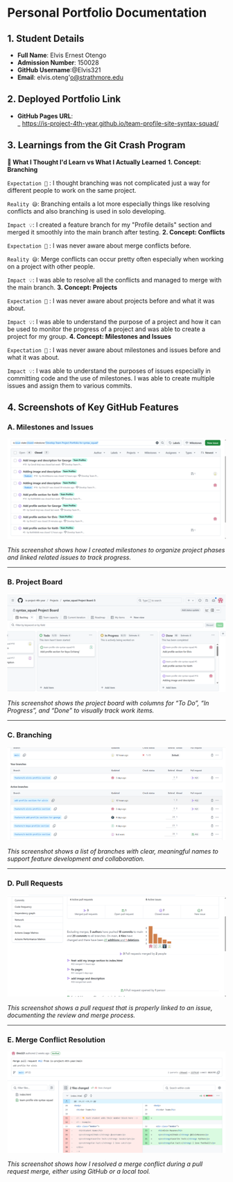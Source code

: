 # Personal Portfolio Documentation

## 1. Student Details

- **Full Name**: Elvis Ernest Otengo
- **Admission Number**: 150028
- **GitHub Username**:@Elvis321
- **Email**: elvis.oteng'o@strathmore.edu

## 2. Deployed Portfolio Link

- **GitHub Pages URL**:  
  _ https://is-project-4th-year.github.io/team-profile-site-syntax-squad/

## 3. Learnings from the Git Crash Program

**🧠 What I Thought I'd Learn vs What I Actually Learned**
**1. Concept: Branching**

`Expectation 👀` : I thought branching was not complicated just a way for different people to work on the same project.

`Reality 😅`: Branching entails a lot more especially things like resolving conflicts and also branching is used in solo developing.

`Impact 💡`: I created a feature branch for my "Profile details" section and merged it smoothly into the main branch after testing. 
**2. Concept: Conflicts**

`Expectation 👀` : I was never aware about merge conflicts before.

`Reality 😅`: Merge conflicts can occur pretty often especially when working on a project with other people.

`Impact 💡`: I was able to resolve all the conflicts and managed to merge with the main branch.
**3. Concept: Projects**

`Expectation 👀` : I was never aware about projects before and what it was about.

`Impact 💡`: I was able to understand the purpose of a project and how it can be used to monitor the progress of a project and was able to create a project for my group.
**4. Concept: Milestones and Issues**

`Expectation 👀` : I was never aware about milestones and issues before and what it was about.

`Impact 💡`: I was able to understand the purposes of issues especially in committing code and the use of milestones. I was able to create multiple issues and assign them to various commits.

## 4. Screenshots of Key GitHub Features

### A. Milestones and Issues

![Screenshot showing milestones and linked issues](screenshots/milestones.png)

*This screenshot shows how I created milestones to organize project phases and linked related issues to track progress.*

---

### B. Project Board

![Screenshot of GitHub Project Board with issues organized into columns](screenshots/project-board.png)

*This screenshot shows the project board with columns for “To Do”, “In Progress”, and “Done” to visually track work items.*

---

### C. Branching

![Screenshot showing branch list with meaningful names](screenshots/branches.png)

*This screenshot shows a list of branches with clear, meaningful names to support feature development and collaboration.*

---

### D. Pull Requests

![Screenshot of a pull request linked to an issue](screenshots/pull-request.png)

*This screenshot shows a pull request that is properly linked to an issue, documenting the review and merge process.*

---

### E. Merge Conflict Resolution

![Screenshot showing resolved merge conflict](screenshots/merge-conflict.png)

*This screenshot shows how I resolved a merge conflict during a pull request merge, either using GitHub or a local tool.*

